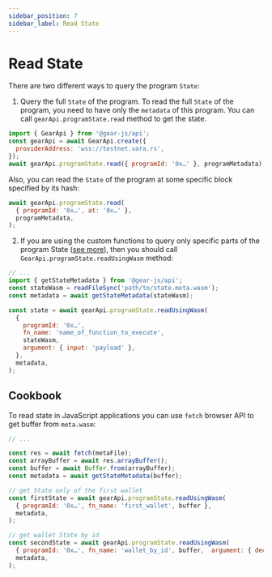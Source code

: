 ```yaml
---
sidebar_position: 7
sidebar_label: Read State
---
```


# Read State

There are two different ways to query the program `State`:

1. Query the full `State` of the program. To read the full `State` of the program, you need to have only the `metadata` of this program. You can call `gearApi.programState.read` method to get the state.

```javascript
import { GearApi } from '@gear-js/api';
const gearApi = await GearApi.create({
  providerAddress: 'wss://testnet.vara.rs',
});
await gearApi.programState.read({ programId: '0x…' }, programMetadata);
```

Also, you can read the `State` of the program at some specific block specified by its hash:

```javascript
await gearApi.programState.read(
  { programId: '0x…', at: '0x…' },
  programMetadata,
);
```

2. If you are using the custom functions to query only specific parts of the program State ([see more](/docs/developing-contracts/metadata#genarate-metadata)), then you should call `GearApi.programState.readUsingWasm` method:

```js
// ...
import { getStateMetadata } from '@gear-js/api';
const stateWasm = readFileSync('path/to/state.meta.wasm');
const metadata = await getStateMetadata(stateWasm);

const state = await gearApi.programState.readUsingWasm(
  {
    programId: '0x…',
    fn_name: 'name_of_function_to_execute',
    stateWasm,
    argument: { input: 'payload' },
  },
  metadata,
);
```

## Cookbook

To read state in JavaScript applications you can use `fetch` browser API to get buffer from `meta.wasm`:

```javascript
// ...

const res = await fetch(metaFile);
const arrayBuffer = await res.arrayBuffer();
const buffer = await Buffer.from(arrayBuffer);
const metadata = await getStateMetadata(buffer);

// get State only of the first wallet
const firstState = await gearApi.programState.readUsingWasm(
  { programId: '0x…', fn_name: 'first_wallet', buffer },
  metadata,
);

// get wallet State by id
const secondState = await gearApi.programState.readUsingWasm(
  { programId: '0x…', fn_name: 'wallet_by_id', buffer,  argument: { decimal: 1, hex: '0x01' } },
  metadata,
);

```
